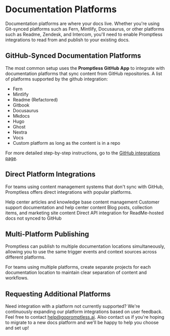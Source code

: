 # Documentation Platforms

Documentation platforms are where your docs live. Whether you're using Git-synced platforms such as Fern, Mintlify, Docusaurus, or other platforms such as Readme, Zendesk, and Intercom, you'll need to enable Promptless integrations to read from and publish to your existing docs.

## GitHub-Synced Documentation Platforms

The most common setup uses the **Promptless GitHub App** to integrate with documentation platforms that sync content from GitHub repositories. A list of platforms supported by the github integration:
- Fern
- Mintlify
- Readme (Refactored)
- Gitbook
- Docusaurus
- Mkdocs
- Hugo
- Ghost
- Nextra
- Vocs
- Custom platform as long as the content is in a repo

For more detailed step-by-step instructions, go to the [GitHub integrations page](/docs/integrations/github-integration).

## Direct Platform Integrations

For teams using content management systems that don't sync with GitHub, Promptless offers direct integrations with popular platforms.

<CardGroup cols={2}>
  <Card title="Zendesk" href="/docs/integrations/zendesk-integration">
    Help center articles and knowledge base content management
  </Card>
  
  <Card title="Intercom" href="/integrations/intercom">
    Customer support documentation and help center content
  </Card>
  
  <Card title="Webflow" href="/integrations/webflow">
    Blog posts, collection items, and marketing site content
  </Card>
  
  <Card title="ReadMe API">
    Direct API integration for ReadMe-hosted docs not synced to GitHub
  </Card>
</CardGroup>

## Multi-Platform Publishing

Promptless can publish to multiple documentation locations simultaneously, allowing you to use the same trigger events and context sources across different platforms.

<Tip title="Best Practice">
For teams using multiple platforms, create separate projects for each documentation location to maintain clear separation of content and workflows.
</Tip>

## Requesting Additional Platforms

Need integration with a platform not currently supported? We're continuously expanding our platform integrations based on user feedback. Feel free to contact [help@gopromptless.ai](mailto:help@gopromptless.ai). Also contact us if you're hoping to migrate to a new docs platform and we'll be happy to help you choose and set up!